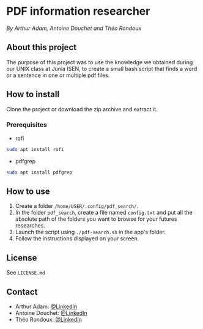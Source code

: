 # PDF information researcher
*By Arthur Adam, Antoine Douchet and Théo Rondoux*

## About this project
The purpose of this project was to use the knowledge we obtained during our UNIX class at Junia ISEN, to create a small bash script that finds a word or a sentence in one or multiple pdf files.

## How to install 
Clone the project or download the zip archive and extract it.

### Prerequisites
- rofi
```bash
sudo apt install rofi
```
- pdfgrep
```bash
sudo apt install pdfgrep
```

## How to use
1. Create a folder `/home/USER/.config/pdf_search/`.
2. In the folder `pdf_search`, create a file named `config.txt` and put all the absolute path of the folders you want to browse for your futures researches.
3. Launch the script using `./pdf-search.sh` in the app's folder.
4. Follow the instructions displayed on your screen.

## License
See `LICENSE.md`

## Contact
- Arthur Adam: [@LinkedIn](https://www.linkedin.com/in/arthur-adam-749627208/)
- Antoine Douchet: [@LinkedIn](https://www.linkedin.com/in/antoine-douchet-622b22241/)
- Théo Rondoux: [@LinkedIn](https://www.linkedin.com/in/theo-rondoux-948ba720a/)
